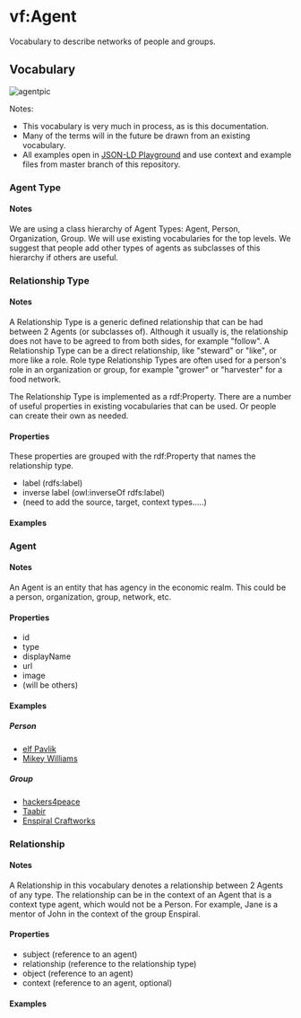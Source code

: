 # vf:Agent

Vocabulary to describe networks of people and groups.

## Vocabulary

![agentpic](https://github.com/valueflows/agent/tree/master/assets/agent.png)

Notes: 
* This vocabulary is very much in process, as is this documentation. 
* Many of the terms will in the future be drawn from an existing vocabulary.
* All examples open in [JSON-LD Playground](http://json-ld.org/playground)
and use context and example files from master branch of this repository.

### Agent Type

#### Notes

We are using a class hierarchy of Agent Types: Agent, Person, Organization, Group.  We will use existing vocabularies for the top levels.  We suggest that people add other types of agents as subclasses of this hierarchy if others are useful.

### Relationship Type

#### Notes

A Relationship Type is a generic defined relationship that can be had between 2 Agents (or subclasses of). Although it usually is, the relationship does not have to be agreed to from both sides, for example "follow".   A Relationship Type can be a direct relationship, like "steward" or "like", or more like a role.  Role type Relationship Types are often used for a person's role in an organization or group, for example "grower" or "harvester" for a food network.

The Relationship Type is implemented as a rdf:Property.  There are a number of useful properties in existing vocabularies that can be used.  Or people can create their own as needed.

#### Properties

These properties are grouped with the rdf:Property that names the relationship type.

* label (rdfs:label)
* inverse label (owl:inverseOf rdfs:label)
* (need to add the source, target, context types.....)

#### Examples

### Agent

#### Notes

An Agent is an entity that has agency in the economic realm.  This could be a person, organization, group, network, etc.  

#### Properties

* id
* type
* displayName
* url
* image
* (will be others)

#### Examples

##### Person

* [elf Pavlik](http://json-ld.org/playground/#startTab=tab-compacted&json-ld=https%3A%2F%2Frawgit.com%2Fvalueflows%2Fagent%2Fmaster%2Fexamples%2Felf-pavlik.jsonld&context=https%3A%2F%2Frawgit.com%2Fvalueflows%2Fagent%2Fmaster%2Fexamples%2Felf-pavlik.jsonld)
* [Mikey Williams](http://json-ld.org/playground/#startTab=tab-compacted&json-ld=https%3A%2F%2Frawgit.com%2Fvalueflows%2Fagent%2Fmaster%2Fexamples%2Fmikey.jsonld&context=https%3A%2F%2Frawgit.com%2Fvalueflows%2Fagent%2Fmaster%2Fexamples%2Fmikey.jsonld)

##### Group

* [hackers4peace](http://json-ld.org/playground/#startTab=tab-compacted&json-ld=https%3A%2F%2Frawgit.com%2Fvalueflows%2Fagent%2Fmaster%2Fexamples%2Fhackers4peace.jsonld&context=https%3A%2F%2Frawgit.com%2Fvalueflows%2Fagent%2Fmaster%2Fexamples%2Fhackers4peace.jsonld)
* [Taabir](http://json-ld.org/playground/#startTab=tab-compacted&json-ld=https%3A%2F%2Frawgit.com%2Fvalueflows%2Fagent%2Fmaster%2Fexamples%2Ftaabir.jsonld&context=https%3A%2F%2Frawgit.com%2Fvalueflows%2Fagent%2Fmaster%2Fexamples%2Ftaabir.jsonld)
* [Enspiral Craftworks](http://json-ld.org/playground/#startTab=tab-compacted&json-ld=https%3A%2F%2Frawgit.com%2Fvalueflows%2Fagent%2Fmaster%2Fexamples%2Fcraftworks.jsonld&context=https%3A%2F%2Frawgit.com%2Fvalueflows%2Fagent%2Fmaster%2Fexamples%2Fcraftworks.jsonld)

### Relationship

#### Notes

A Relationship in this vocabulary denotes a relationship between 2 Agents of any type.  The relationship can be in the context of an Agent that is a context type agent, which would not be a Person.  For example, Jane is a mentor of John in the context of the group Enspiral.

#### Properties

* subject (reference to an agent)
* relationship (reference to the relationship type)
* object (reference to an agent)
* context (reference to an agent, optional)

#### Examples
